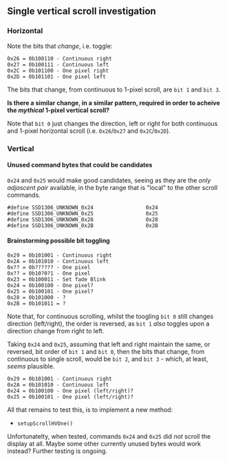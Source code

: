 ## Single vertical scroll investigation

### Horizontal

Note the bits that *change*, i.e. toggle:

```none
0x26 = 0b100110 - Continuous right
0x27 = 0b100111 - Continuous left
0x2C = 0b101100 - One pixel right
0x2D = 0b101101 - One pixel left
```

The bits that change, from continuous to 1-pixel scroll, are `bit 1` and `bit 3`. 

**Is there a similar change, in a similar pattern, required in order to acheive the *mythical* 1-pixel vertical scroll?**

Note that `bit 0` just changes the direction, left or right for both continuous and 1-pixel horizontal scroll (i.e. `0x26`/`0x27` and `0x2C`/`0x2D`).

### Vertical

#### Unused command bytes that could be candidates

`0x24` and `0x25` would make good candidates, seeing as they are the *only adjascent pair* available, in the byte range that is "local" to the other scroll commands.

```none
#define SSD1306_UNKNOWN_0x24                 0x24
#define SSD1306_UNKNOWN_0x25                 0x25
#define SSD1306_UNKNOWN_0x28                 0x28
#define SSD1306_UNKNOWN_0x2B                 0x2B
```

#### Brainstorming possible bit toggling

```none
0x29 = 0b101001 - Continuous right
0x2A = 0b101010 - Continuous left
0x?? = 0b?????? - One pixel
0x?? = 0b10?0?1 - One pixel
0x23 = 0b100011 - Set fade Blink
0x24 = 0b100100 - One pixel?
0x25 = 0b100101 - One pixel?
0x28 = 0b101000 - ?
0x2B = 0b101011 = ? 
```

Note that, for continuous scrolling, whilst the toogling `bit 0` still changes direction (left/right), the order is reversed, as `bit 1` *also* toggles upon a direction change from right to left.


Taking `0x24` and `0x25`, assuming that left and right maintain the same, or reversed, bit order of `bit 1` and `bit 0`, then the bits that change, from continuous to single scroll, would be `bit 2`, and `bit 3` - which, at least, *seems* plausible.

```none
0x29 = 0b101001 - Continuous right
0x2A = 0b101010 - Continuous left
0x24 = 0b100100 - One pixel (left/right)?
0x25 = 0b100101 - One pixel (left/right)?
```

All that remains to test this, is to implement a new method:

 - `setupScrollHVOne()`


Unfortunatelty, when tested, commands `0x24` and `0x25` did *not* scroll the display at all. Maybe some other currently unused bytes would work instead?  Further testing is ongoing.
